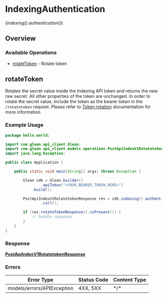 # IndexingAuthentication
(*indexing().authentication()*)

## Overview

### Available Operations

* [rotateToken](#rotatetoken) - Rotate token

## rotateToken

Rotates the secret value inside the Indexing API token and returns the new raw secret. All other properties of the token are unchanged. In order to rotate the secret value, include the token as the bearer token in the `/rotatetoken` request. Please refer to [Token rotation](https://developers.glean.com/docs/indexing_api_token_rotation/) documentation for more information.

### Example Usage

```java
package hello.world;

import com.glean.api_client.Glean;
import com.glean.api_client.models.operations.PostApiIndexV1RotatetokenResponse;
import java.lang.Exception;

public class Application {

    public static void main(String[] args) throws Exception {

        Glean sdk = Glean.builder()
                .apiToken("<YOUR_BEARER_TOKEN_HERE>")
            .build();

        PostApiIndexV1RotatetokenResponse res = sdk.indexing().authentication().rotateToken()
                .call();

        if (res.rotateTokenResponse().isPresent()) {
            // handle response
        }
    }
}
```

### Response

**[PostApiIndexV1RotatetokenResponse](../../models/operations/PostApiIndexV1RotatetokenResponse.md)**

### Errors

| Error Type                 | Status Code                | Content Type               |
| -------------------------- | -------------------------- | -------------------------- |
| models/errors/APIException | 4XX, 5XX                   | \*/\*                      |